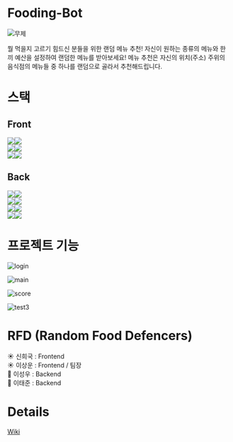 # Fooding-Bot

![무제](https://user-images.githubusercontent.com/70124288/112266115-ef338680-8cb6-11eb-861b-1ed9528c4a2a.png)

뭘 먹을지 고르기 힘드신 분들을 위한 랜덤 메뉴 추천! 자신이 원하는 종류의 메뉴와 한 끼 예산을 설정하여 랜덤한 메뉴를 받아보세요! 메뉴 추천은 자신의 위치(주소) 주위의 음식점의 메뉴들 중 하나를 랜덤으로 골라서 추천해드립니다.

# 스택
## Front
<img src="https://img.shields.io/badge/Front-black?style=for-the-badge&logo=React&logoColor=brightblue"/><img src="https://img.shields.io/badge/React-brightgreen?style=for-the-badge"/>   
<img src="https://img.shields.io/badge/Front-black?style=for-the-badge&logo=React%20Router&logoColor=red"/><img src="https://img.shields.io/badge/React_Router-red?style=for-the-badge"/>   
<img src="https://img.shields.io/badge/Front-black?style=for-the-badge&logo=React&logoColor=brightblue"/><img src="https://img.shields.io/badge/React_Hooks-blue?style=for-the-badge"/>   

## Back   
<img src="https://img.shields.io/badge/Back-black?style=for-the-badge&logo=Express&logoColor=white"/><img src="https://img.shields.io/badge/Express-lightgrey?style=for-the-badge"/>   
<img src="https://img.shields.io/badge/Back-black?style=for-the-badge&logo=Node.js&logoColor=green"/><img src="https://img.shields.io/badge/Node.js-yellowgreen?style=for-the-badge"/>   
<img src="https://img.shields.io/badge/Back-black?style=for-the-badge&logo=Amazon%20AWS&logoColor=orange"/><img src="https://img.shields.io/badge/Amazon%20AWS-orange?style=for-the-badge"/>   
<img src="https://img.shields.io/badge/Back-black?style=for-the-badge&logo=Amazon%20S3&logoColor=yellowgreen"/><img src="https://img.shields.io/badge/Amazon%20S3-green?style=for-the-badge"/>   

# 프로젝트 기능
<!-- login -->
![login](https://user-images.githubusercontent.com/70124288/112434521-0c378a80-8d87-11eb-8099-589096f8a85e.gif)

<!-- main -->
![main](https://user-images.githubusercontent.com/70124288/112434592-1d809700-8d87-11eb-8e4d-d619d8bfddf3.gif)
   
<!-- score -->
![score](https://user-images.githubusercontent.com/70124288/112434619-23767800-8d87-11eb-86a9-6b9f63bf5133.gif)

<!-- logout -->
![test3](https://user-images.githubusercontent.com/70124288/112434639-28d3c280-8d87-11eb-97c8-41fcf2bb8b68.gif)

# RFD (Random Food Defencers)
☀️ 신희국 : Frontend   
☀️ 이상운 : Frontend / 팀장   
🌙 이성우 : Backend   
🌙 이태준 : Backend

# Details
[Wiki](https://github.com/codestates/fooding-bot-client/wiki)
